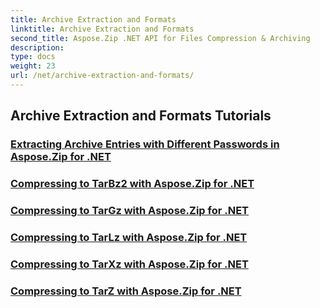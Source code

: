 ```yaml
---
title: Archive Extraction and Formats
linktitle: Archive Extraction and Formats
second_title: Aspose.Zip .NET API for Files Compression & Archiving
description: 
type: docs
weight: 23
url: /net/archive-extraction-and-formats/
---
```


## Archive Extraction and Formats Tutorials
### [Extracting Archive Entries with Different Passwords in Aspose.Zip for .NET](./extract-archive-different-passwords/)
### [Compressing to TarBz2 with Aspose.Zip for .NET](./compress-to-tar-bz2/)
### [Compressing to TarGz with Aspose.Zip for .NET](./compress-to-tar-gz/)
### [Compressing to TarLz with Aspose.Zip for .NET](./compress-to-tar-lz/)
### [Compressing to TarXz with Aspose.Zip for .NET](./compress-to-tar-xz/)
### [Compressing to TarZ with Aspose.Zip for .NET](./compress-to-tar-z/)